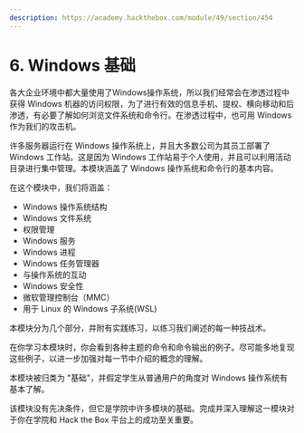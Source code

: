 ```yaml
---
description: https://academy.hackthebox.com/module/49/section/454
---
```


# 6. Windows 基础

各大企业环境中都大量使用了Windows操作系统，所以我们经常会在渗透过程中获得 Windows 机器的访问权限，为了进行有效的信息手机、提权、横向移动和后渗透，有必要了解如何浏览文件系统和命令行。在渗透过程中，也可用 Windows 作为我们的攻击机。

许多服务器运行在 Windows 操作系统上，并且大多数公司为其员工部署了 Windows 工作站。这是因为 Windows 工作站易于个人使用，并且可以利用活动目录进行集中管理。本模块涵盖了 Windows 操作系统和命令行的基本内容。

在这个模块中，我们将涵盖：

* Windows 操作系统结构
* Windows 文件系统
* 权限管理
* Windows 服务
* Windows 进程
* Windows 任务管理器
* 与操作系统的互动
* Windows 安全性
* 微软管理控制台（MMC）
* 用于 Linux 的 Windows 子系统(WSL)

本模块分为几个部分，并附有实践练习，以练习我们阐述的每一种技战术。

在你学习本模块时，你会看到各种主题的命令和命令输出的例子。尽可能多地复现这些例子，以进一步加强对每一节中介绍的概念的理解。

本模块被归类为 "基础"，并假定学生从普通用户的角度对 Windows 操作系统有基本了解。

该模块没有先决条件，但它是学院中许多模块的基础。完成并深入理解这一模块对于你在学院和 Hack the Box 平台上的成功至关重要。

